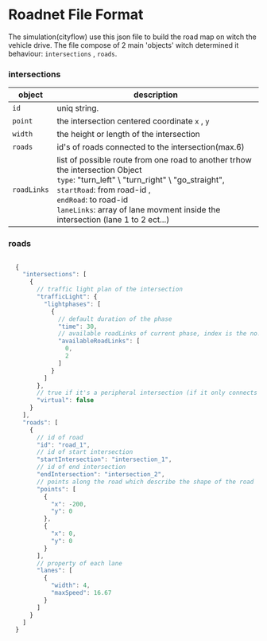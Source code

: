 Roadnet File Format
===================
The simulation(cityflow) use this json file to build the road map on witch the vehicle drive. 
The file compose of 2 main 'objects' witch determined it behaviour: `intersections` , `roads`.

### intersections 
object|description
------|-------------------------
`id` |uniq string.
`point`| the intersection centered coordinate `x` , `y`
`width`| the height or length of the intersection
`roads`| id's of roads connected to the intersection(max.6)
`roadLinks`| list of possible route from one road to another trhow the intersection Object <br> `type`: "turn_left" \ "turn_right" \ "go_straight", <br>`startRoad`: from road-id ,<br>`endRoad`: to road-id <br> `laneLinks`: array of lane movment inside the intersection (lane 1 to 2 ect...)
                



### roads
```js

  {
    "intersections": [
      {
        // traffic light plan of the intersection
        "trafficLight": {
          "lightphases": [
            {
              // default duration of the phase
              "time": 30,
              // available roadLinks of current phase, index is the no. of roadlinks defined above.
              "availableRoadLinks": [
                0,
                2
              ]
            }
          ]
        },
        // true if it's a peripheral intersection (if it only connects to one road)
        "virtual": false
      }
    ],
    "roads": [
      {
        // id of road
        "id": "road_1",
        // id of start intersection
        "startIntersection": "intersection_1",
        // id of end intersection
        "endIntersection": "intersection_2",
        // points along the road which describe the shape of the road
        "points": [
          {
            "x": -200,
            "y": 0
          },
          {
            "x": 0,
            "y": 0
          }
        ],
        // property of each lane
        "lanes": [
          {
            "width": 4,
            "maxSpeed": 16.67
          }
        ]
      }
    ]
  }
```
